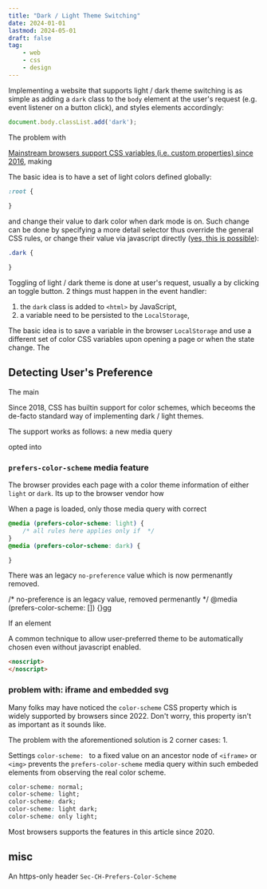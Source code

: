 ```yaml
---
title: "Dark / Light Theme Switching"
date: 2024-01-01
lastmod: 2024-05-01
draft: false
tag:
    - web
    - css
    - design
---
```


Implementing a website that supports light / dark theme switching is as simple as adding a `dark` class to the `body` element
at the user's request (e.g. event listener on a button click), and styles elements accordingly:

```js
document.body.classList.add('dark');
```

The problem with 


[Mainstream browsers support CSS variables (i.e. custom properties) since 2016](https://developer.mozilla.org/en-US/docs/Web/CSS/--*#browser_compatibility), making 

<!--more-->

The basic idea is to have a set of light colors defined globally:

```css
:root {
    
}
```

and change their value to dark color when dark mode is on.
Such change can be done by specifying a more detail selector thus override the general CSS rules, or change their value via javascript directly ([yes, this is possible](https://stackoverflow.com/questions/41370741/how-do-i-edit-a-css-variable-using-js)):

```css
.dark {

}
```

Toggling of light / dark theme is done at user's request, usually a by clicking an toggle button. 2 things must happen in the event handler:

1. the `dark` class is added to `<html>` by JavaScript, 
2. a variable need to be persisted to the `LocalStorage`, 

The basic idea is to save a variable in the browser `LocalStorage` and use a different set of color CSS variables upon opening a page or when the state change.
The 

## Detecting User's Preference

The main

Since 2018, CSS has builtin support for color schemes, which beceoms the de-facto standard way of implementing dark / light themes.

The support works as follows: a new media query

opted into

### `prefers-color-scheme` media feature

The browser provides each page with a color theme information of either `light` or `dark`.
Its up to the browser vendor how 

When a page is loaded, only those media query with correct

```css
@media (prefers-color-scheme: light) {
    /* all rules here applies only if  */
}
@media (prefers-color-scheme: dark) {

}
```

There was an legacy `no-preference` value which is now permenantly removed.

/* no-preference is an legacy value, removed permenantly */
@media (prefers-color-scheme: []) {}gg

If an element 

A common technique to allow user-preferred theme to be automatically chosen even without javascript enabled. 

```html
<noscript>
</noscript>
```

### problem with: iframe and embedded svg

Many folks may have noticed the `color-scheme` CSS property which is widely supported by browsers since 2022.
Don't worry, this property isn't as important as it sounds like.

The problem with the aforementioned solution is 2 corner cases:
1. 

Settings `color-scheme: ` to a fixed value on an ancestor node of `<iframe>` or `<img>`
prevents the `prefers-color-scheme` media query within such embeded elements from observing the real color scheme.

```css
color-scheme: normal;
color-scheme: light;
color-scheme: dark;
color-scheme: light dark;
color-scheme: only light;
```

Most browsers supports the features in this article since 2020.

## misc

An https-only header `Sec-CH-Prefers-Color-Scheme`